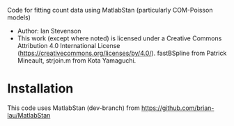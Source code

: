 

Code for fitting count data using MatlabStan (particularly COM-Poisson models)

* Author:  Ian Stevenson
* This work (except where noted) is licensed under a Creative Commons Attribution 4.0 International License (https://creativecommons.org/licenses/by/4.0/). fastBSpline from Patrick Mineault, strjoin.m from Kota Yamaguchi.

# Installation
This code uses MatlabStan (dev-branch) from https://github.com/brian-lau/MatlabStan